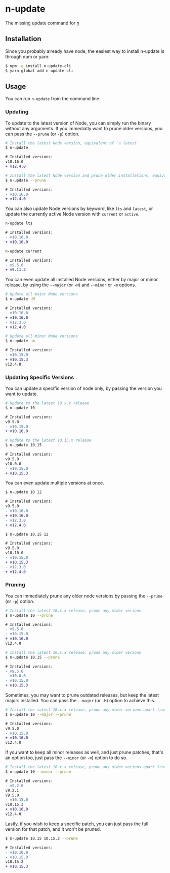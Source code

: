 # n-update

The missing update command for [n](https://github.com/tj/n)

## Installation

Since you probably already have node, the easiest way to install n-update is through npm or yarn:

```bash
$ npm -g install n-update-cli
$ yarn global add n-update-cli
```

## Usage

You can run `n-update` from the command line.

### Updating

To update to the latest version of Node, you can simply run the binary without any arguments. If you immediatly want to 
prune older versions, you can pass the `--prune` (or `-p`) option.

```bash
# Install the latest Node version, equivalent of `n latest`
$ n-update
```

```diff
# Installed versions:
v10.16.0
+ v12.4.0
```

```bash
# Install the latest Node version and prune older installations, equivalent of `n latest && n prune`
$ n-update --prune
```

```diff
# Installed versions:
- v10.16.0
+ v12.4.0
```

You can also update Node versions by keyword, like `lts` and `latest`, or update the currently active Node version
with `current` or `active`.

```bash
n-update lts
```

```diff
# Installed versions:
- v10.10.0
+ v10.16.0
```

```bash
n-update current
```

```diff
# Installed versions:
- v9.5.0
+ v9.11.2
```

You can even update all installed Node versions, either by major or minor release, by using the `--major` (or `-M`) and
`--minor` or `-m` options.

```bash
# Update all major Node versions
$ n-update -M
```

```diff
# Installed versions:
- v10.10.0
+ v10.16.0
- v12.3.0
+ v12.4.0
```

```bash
# Update all minor Node versions
$ n-update -m
```

```diff
# Installed versions:
- v10.15.0
+ v10.15.3
v12.4.0
```

### Updating Specific Versions

You can update a specific version of node only, by passing the version you want to update.

```bash
# Update to the latest 10.x.x release
$ n-update 10
```

```diff
# Installed versions:
v9.5.0
- v10.15.0
+ v10.16.0
```

```bash
# Update to the latest 10.15.x release
$ n-update 10.15
```

```diff
# Installed versions:
v9.5.0
v10.0.0
- v10.15.0
+ v10.15.3
```

You can even update multiple versions at once.

```bash
$ n-update 10 12
```

```diff
# Installed versions:
v9.5.0
- v10.10.0
+ v10.16.0
- v12.3.0
+ v12.4.0
```

```bash
$ n-update 10.15 12
```

```diff
# Installed versions:
v9.5.0
v10.10.0
- v10.15.0
+ v10.15.3
- v12.3.0
+ v12.4.0
```

### Pruning

You can immediately prune any older node versions by passing the `--prune` (or `-p`) option.

```bash
# Install the latest 10.x.x release, prune any older verions
$ n-update 10 --prune
```

```diff
# Installed versions:
- v9.5.0
- v10.15.0
+ v10.16.0
v12.4.0
```

```bash
# Install the latest 10.x.x release, prune any older verions
$ n-update 10.15 --prune
```

```diff
# Installed versions:
- v9.5.0
- v10.0.0
- v10.15.0
+ v10.15.3
```

Sometimes, you may want to prune outdated releases, but keep the latest majors installed. You can pass the `--major`
(or `-M`) option to achieve this.

```bash
# Install the latest 10.x.x release, prune any older verions apart from the latest majors for each release.
$ n-update 10 --major --prune
```

```diff
# Installed versions:
v9.5.0
- v10.15.0
+ v10.16.0
v12.4.0
```

If you want to keep all minor releases as well, and just prune patches, that's an option too, just pass the `--minor`
(or `-m`) option to do so.

```bash
# Install the latest 10.x.x release, prune any older verions apart from the latest majors for each release.
$ n-update 10 --minor --prune
```

```diff
# Installed versions:
- v9.2.0
v9.2.1
v9.5.0
- v10.15.0
v10.15.3
+ v10.16.0
v12.4.0
```

Lastly, if you wish to keep a specific patch, you can just pass the full version for that patch, and it won't be pruned.

```bash
$ n-update 10.15 10.15.2 --prune
```

```diff
# Installed versions:
- v10.10.0
- v10.15.0
v10.15.2
+ v10.15.3
```
